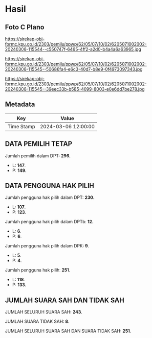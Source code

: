 # Hasil

## Foto C Plano

https://sirekap-obj-formc.kpu.go.id/2303/pemilu/ppwp/62/05/07/10/02/6205071002002-20240306-115544--c550747f-6465-4ff2-a2d0-b4a4a6a63965.jpg

https://sirekap-obj-formc.kpu.go.id/2303/pemilu/ppwp/62/05/07/10/02/6205071002002-20240306-115545--50686fa4-e6c3-40d7-b8e9-0f4973097343.jpg

https://sirekap-obj-formc.kpu.go.id/2303/pemilu/ppwp/62/05/07/10/02/6205071002002-20240306-115545--39eec33b-b585-4099-8003-e0e6dd7be278.jpg


## Metadata

| Key        | Value               |
| ---------- | ------------------- |
| Time Stamp | 2024-03-06 12:00:00 |


## DATA PEMILIH TETAP

Jumlah pemilih dalam DPT: **296**.
 * L: **147**.
 * P: **149**.

## DATA PENGGUNA HAK PILIH

Jumlah pengguna hak pilih dalam DPT: **230**.
 * L: **107**.
 * P: **123**.

Jumlah pengguna hak pilih dalam DPTb: **12**.
 * L: **6**.
 * P: **6**.

Jumlah pengguna hak pilih dalam DPK: **9**.
 * L: **5**.
 * P: **4**.

Jumlah pengguna hak pilih: **251**.
 * L: **118**.
 * P: **133**.

## JUMLAH SUARA SAH DAN TIDAK SAH

JUMLAH SELURUH SUARA SAH: **243**.

JUMLAH SUARA TIDAK SAH: **8**.

JUMLAH SELURUH SUARA SAH DAN SUARA TIDAK SAH: **251**.


